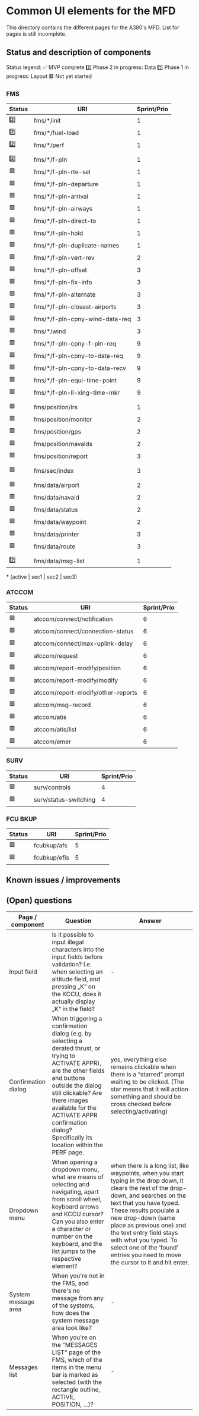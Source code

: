 # Common UI elements for the MFD

This directory contains the different pages for the A380's MFD. List for pages is still incomplete.

## Status and description of components
Status legend:
✅ MVP complete
2️⃣ Phase 2 in progress: Data
1️⃣ Phase 1 in progress: Layout
🟥 Not yet started

### FMS
| Status      | URI | Sprint/Prio |
| ------------- | ------------- | ------------- |
| 2️⃣ | fms/\*/init | 1 |
| 2️⃣ | fms/\*/fuel-load | 1 |
| 2️⃣ | fms/\*/perf | 1 |
|  |  |
| 2️⃣ | fms/\*/f-pln | 1 |
| 🟥 | fms/\*/f-pln-rte-sel | 1 |
| 🟥 | fms/\*/f-pln-departure | 1 |
| 🟥 | fms/\*/f-pln-arrival | 1 |
| 🟥 | fms/\*/f-pln-airways | 1 |
| 🟥 | fms/\*/f-pln-direct-to | 1 |
| 🟥 | fms/\*/f-pln-hold | 1 |
| 🟥 | fms/\*/f-pln-duplicate-names | 1 |
| 🟥 | fms/\*/f-pln-vert-rev | 2 |
| 🟥 | fms/\*/f-pln-offset | 3 |
| 🟥 | fms/\*/f-pln-fix-info | 3 |
| 🟥 | fms/\*/f-pln-alternate | 3 |
| 🟥 | fms/\*/f-pln-closest-airports | 3 |
| 🟥 | fms/\*/f-pln-cpny-wind-data-req | 3 |
| 🟥 | fms/\*/wind | 3 |
| 🟥 | fms/\*/f-pln-cpny-f-pln-req | 9 |
| 🟥 | fms/\*/f-pln-cpny-to-data-req | 9 |
| 🟥 | fms/\*/f-pln-cpny-to-data-recv | 9 |
| 🟥 | fms/\*/f-pln-equi-time-point | 9 |
| 🟥 | fms/\*/f-pln-ll-xing-time-mkr | 9 |
|  |  |
| 🟥 | fms/position/irs | 1 |
| 🟥 | fms/position/monitor | 2 |
| 🟥 | fms/position/gps | 2 |
| 🟥 | fms/position/navaids | 2 |
| 🟥 | fms/position/report | 3 |
|  |  |
| 🟥 | fms/sec/index | 3 |
|  |  |
| 🟥 | fms/data/airport | 2 |
| 🟥 | fms/data/navaid | 2 |
| 🟥 | fms/data/status | 2 |
| 🟥 | fms/data/waypoint | 2 |
| 🟥 | fms/data/printer | 3 |
| 🟥 | fms/data/route | 3 |
|  |  |
| 2️⃣ | fms/data/msg-list | 1 |

\* (active | sec1 | sec2 | sec3)

### ATCCOM

| Status      | URI | Sprint/Prio |
| ------------- | ------------- | ------------- |
| 🟥 | atccom/connect/notification | 6 |
| 🟥 | atccom/connect/connection-status | 6 |
| 🟥 | atccom/connect/max-uplink-delay | 6 |
| 🟥 | atccom/request | 6 |
| 🟥 | atccom/report-modify/position | 6 |
| 🟥 | atccom/report-modify/modify | 6 |
| 🟥 | atccom/report-modify/other-reports | 6 |
| 🟥 | atccom/msg-record | 6 |
| 🟥 | atccom/atis | 6 |
| 🟥 | atccom/atis/list | 6 |
| 🟥 | atccom/emer | 6 |

### SURV

| Status      | URI | Sprint/Prio |
| ------------- | ------------- | ------------- |
| 🟥 | surv/controls | 4 |
| 🟥 | surv/status-switching | 4 |

### FCU BKUP

| Status      | URI | Sprint/Prio |
| ------------- | ------------- | ------------- |
| 🟥 | fcubkup/afs | 5 |
| 🟥 | fcubkup/efis | 5 |

## Known issues / improvements


## (Open) questions
| Page / component | Question | Answer |
| ------------- | ------------- | ------------- |
| Input field | Is it possible to input illegal characters into the input fields before validation? I.e. when selecting an altitude field, and pressing „K“ on the KCCU, does it actually display „K“ in the field? | - |
| Confirmation dialog | When triggering a confirmation dialog (e.g. by selecting a derated thrust, or trying to ACTIVATE APPR), are the other fields and buttons outside the dialog still clickable? Are there images available for the ACTIVATE APPR confirmation dialog? Specifically its location within the PERF page. | yes, everything else remains clickable when there is a “starred” prompt waiting to be clicked. (The star means that it will action something and should be cross checked before selecting/activating) |
| Dropdown menu | When opening a dropdown menu, what are means of selecting and navigating, apart from scroll wheel, keyboard arrows and KCCU cursor? Can you also enter a character or number on the keyboard, and the list jumps to the respective element? | when there is a long list, like waypoints, when you start typing in the drop down, it clears the rest of the drop-down, and searches on the text that you have typed. These results populate a new drop-down (same place as previous one) and the text entry field stays with what you typed. To select one of the ‘found’ entries you need to move the cursor to it and hit enter. |
| System message area | When you're not in the FMS, and there's no message from any of the systems, how does the system message area look like? | - |
| Messages list | When you're on the "MESSAGES LIST" page of the FMS, which of the items in the menu bar is marked as selected (with the rectangle outline, ACTIVE, POSITION, ...)? | - |
